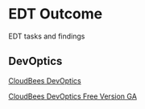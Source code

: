 # EDT Outcome

EDT tasks and findings


## DevOptics

[CloudBees DevOptics](https://go.cloudbees.com/docs/cloudbees-documentation/devoptics-user-guide)

[CloudBees DevOptics Free Version GA](https://cloudbees.atlassian.net/wiki/spaces/PM/blog/2018/09/05/710149345/CloudBees+DevOptics+Free+Version+GA)